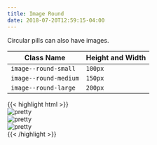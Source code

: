 ```yaml
---
title: Image Round
date: 2018-07-20T12:59:15-04:00
---
```


Circular pills can also have images.

| Class Name            | Height and Width |
| --------------------- | ---------------- |
| `image--round-small`  | `100px`          |
| `image--round-medium` | `150px`          |
| `image--round-large`  | `200px`          |

<div class="image--round-small">
  <img class="skeleton-image skeleton-image--lg">
</div>
<div class="image--round-medium">
  <img class="skeleton-image skeleton-image--lg">
</div>
<div class="image--round-large">
  <img class="skeleton-image skeleton-image--lg">
</div>

<div class="mt-3 mb-4">
{{< highlight html >}}
<div class="image--round-small">
  <img src="https://images.unsplash.com/photo-1565191999001-551c187427bb?ixlib=rb-1.2.1&auto=format&fit=crop&w=800&q=60" alt="pretty">
</div>
<div class="image--round-medium">
  <img src="https://images.unsplash.com/photo-1565191999001-551c187427bb?ixlib=rb-1.2.1&auto=format&fit=crop&w=800&q=60" alt="pretty">
</div>
<div class="image--round-large">
  <img src="https://images.unsplash.com/photo-1565191999001-551c187427bb?ixlib=rb-1.2.1&auto=format&fit=crop&w=800&q=60" alt="pretty">
</div>
{{< /highlight >}}
</div>
